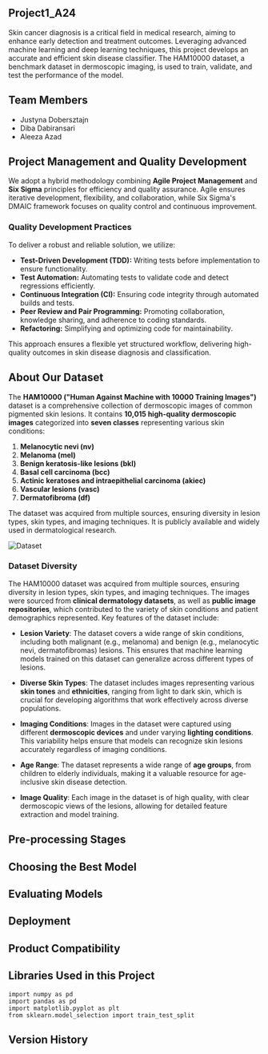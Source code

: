 ## Project1_A24
Skin cancer diagnosis is a critical field in medical research, aiming to enhance early detection and treatment outcomes. Leveraging advanced machine learning and deep learning techniques, this project develops an accurate and efficient skin disease classifier. The HAM10000 dataset, a benchmark dataset in dermoscopic imaging, is used to train, validate, and test the performance of the model.


## Team Members

* Justyna Dobersztajn
* Diba Dabiransari
* Aleeza Azad


## Project Management and Quality Development

We adopt a hybrid methodology combining **Agile Project Management** and **Six Sigma** principles for efficiency and quality assurance. Agile ensures iterative development, flexibility, and collaboration, while Six Sigma's DMAIC framework focuses on quality control and continuous improvement.

### Quality Development Practices
To deliver a robust and reliable solution, we utilize:
- **Test-Driven Development (TDD):** Writing tests before implementation to ensure functionality.
- **Test Automation:** Automating tests to validate code and detect regressions efficiently.
- **Continuous Integration (CI):** Ensuring code integrity through automated builds and tests.
- **Peer Review and Pair Programming:** Promoting collaboration, knowledge sharing, and adherence to coding standards.
- **Refactoring:** Simplifying and optimizing code for maintainability.

This approach ensures a flexible yet structured workflow, delivering high-quality outcomes in skin disease diagnosis and classification.


## About Our Dataset
The **HAM10000 ("Human Against Machine with 10000 Training Images")** dataset is a comprehensive collection of dermoscopic images of common pigmented skin lesions. It contains **10,015 high-quality dermoscopic images** categorized into **seven classes** representing various skin conditions:

1. **Melanocytic nevi (nv)**
2. **Melanoma (mel)**
3. **Benign keratosis-like lesions (bkl)**
4. **Basal cell carcinoma (bcc)**
5. **Actinic keratoses and intraepithelial carcinoma (akiec)**
6. **Vascular lesions (vasc)**
7. **Dermatofibroma (df)**

The dataset was acquired from multiple sources, ensuring diversity in lesion types, skin types, and imaging techniques. It is publicly available and widely used in dermatological research.

![Dataset](https://www.researchgate.net/publication/350426378/figure/fig2/AS:1005793549762560@1616811277360/Image-examples-of-HAM10000-dataset.ppm)

### Dataset Diversity

The HAM10000 dataset was acquired from multiple sources, ensuring diversity in lesion types, skin types, and imaging techniques. The images were sourced from **clinical dermatology datasets**, as well as **public image repositories**, which contributed to the variety of skin conditions and patient demographics represented. Key features of the dataset include:

- **Lesion Variety**: The dataset covers a wide range of skin conditions, including both malignant (e.g., melanoma) and benign (e.g., melanocytic nevi, dermatofibromas) lesions. This ensures that machine learning models trained on this dataset can generalize across different types of lesions.
  
- **Diverse Skin Types**: The dataset includes images representing various **skin tones** and **ethnicities**, ranging from light to dark skin, which is crucial for developing algorithms that work effectively across diverse populations.

- **Imaging Conditions**: Images in the dataset were captured using different **dermoscopic devices** and under varying **lighting conditions**. This variability helps ensure that models can recognize skin lesions accurately regardless of imaging conditions.

- **Age Range**: The dataset represents a wide range of **age groups**, from children to elderly individuals, making it a valuable resource for age-inclusive skin disease detection.

- **Image Quality**: Each image in the dataset is of high quality, with clear dermoscopic views of the lesions, allowing for detailed feature extraction and model training.


## Pre-processing Stages


## Choosing the Best Model


## Evaluating Models


## Deployment


## Product Compatibility


## Libraries Used in this Project

```
import numpy as pd
import pandas as pd
import matplotlib.pyplot as plt
from sklearn.model_selection import train_test_split
```

## Version History

